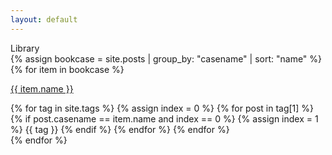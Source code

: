 ```yaml
---
layout: default
---
```


<div id="head">
  <div id="title">Library</div>
</div>

<div>
{% assign bookcase =  site.posts | group_by: "casename" | sort: "name" %}
{% for item in bookcase %}
  <p><a href="/{{ item.items[0].isbn }}.html" class="bookcase">{{ item.name }}</a></p>
  
  <div class="home_tag_div">
  {% for tag in site.tags %}
  {% assign index = 0 %}
  {% for post in tag[1] %}
  {% if post.casename == item.name and index == 0 %}
  {% assign index = 1 %}
  <span class="home_tag">{{ tag }}</span>
  {% endif %}
  {% endfor %}
  {% endfor %}
  
  </div>
{% endfor %}
</div>


<!--<div>
  <ul class="listing">
  {% for post in site.posts limit: 1 %}
  <article class="content">
    <section class="title">
      <h2><a href="{{ post.url }}">{{ post.title }}</a></h2>
    </section>

    <section class="meta">
    <span class="time">
      <time datetime="{{ post.date | date:"%Y-%m-%d" }}">{{ post.date | date:"%Y-%m-%d" }}</time>
    </span>
    {% if post.tags %}
    <span class="tags">
      {% for tag in post.tags %}
      <a href="/tags.html#{{ tag }}" title="{{ tag }}">#{{ tag }}</a>
      {% endfor %}
    </span>
    {% endif %}
    </section>

    <section class="post">
    {{ post.content }}
    </section>
  </article>
  {% endfor %}
  </ul>
  <ul class="listing main-listing">
    <li class="listing-seperator"><a href="/archive.html">Previous</a></li>
  </ul>
</div>-->
